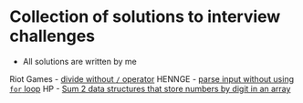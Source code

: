 # Collection of solutions to interview challenges

* All solutions are written by me

Riot Games - [divide without `/` operator](riot-games)
HENNGE - [parse input without using `for` loop](HENNGE)
HP - [Sum 2 data structures that store numbers by digit in an array](HP)
